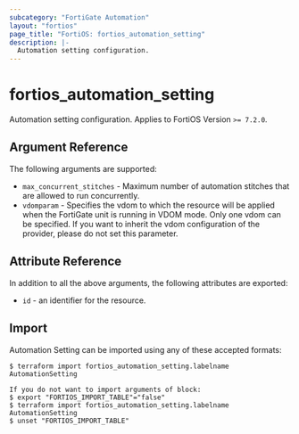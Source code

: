 ```yaml
---
subcategory: "FortiGate Automation"
layout: "fortios"
page_title: "FortiOS: fortios_automation_setting"
description: |-
  Automation setting configuration.
---
```


# fortios_automation_setting
Automation setting configuration. Applies to FortiOS Version `>= 7.2.0`.

## Argument Reference

The following arguments are supported:

* `max_concurrent_stitches` - Maximum number of automation stitches that are allowed to run concurrently.
* `vdomparam` - Specifies the vdom to which the resource will be applied when the FortiGate unit is running in VDOM mode. Only one vdom can be specified. If you want to inherit the vdom configuration of the provider, please do not set this parameter.


## Attribute Reference

In addition to all the above arguments, the following attributes are exported:
* `id` - an identifier for the resource.

## Import

Automation Setting can be imported using any of these accepted formats:
```
$ terraform import fortios_automation_setting.labelname AutomationSetting

If you do not want to import arguments of block:
$ export "FORTIOS_IMPORT_TABLE"="false"
$ terraform import fortios_automation_setting.labelname AutomationSetting
$ unset "FORTIOS_IMPORT_TABLE"
```
